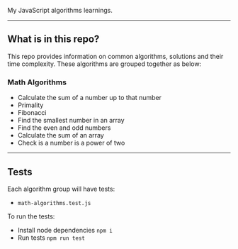 My JavaScript algorithms learnings.

---
## What is in this repo?

This repo provides information on common algorithms, solutions and their time complexity. These algorithms are grouped together as below:

### Math Algorithms
- Calculate the sum of a number up to that number
- Primality
- Fibonacci
- Find the smallest number in an array
- Find the even and odd numbers
- Calculate the sum of an array
- Check is a number is a power of two

---
## Tests
Each algorithm group will have tests:
- `math-algorithms.test.js`

To run the tests:
- Install node dependencies `npm i`
- Run tests `npm run test`
